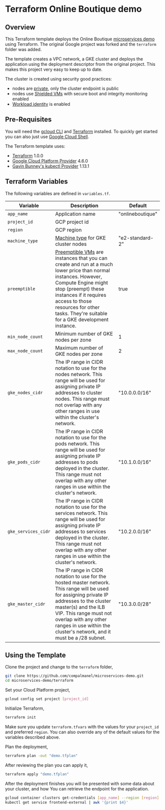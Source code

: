 # Terraform Online Boutique demo

## Overview

This Terraform template deploys the Online Boutique [microservices demo](https://github.com/GoogleCloudPlatform/microservices-demo) using Terraform. The original Google project was forked and the `terraform` folder was added.

The template creates a VPC network, a GKE cluster and deploys the application using the deployment descriptor from the original project. This makes this project very easy to keep up to date.

The cluster is created using security good practices:

* nodes are [private](https://cloud.google.com/kubernetes-engine/docs/concepts/private-cluster-concept), only the cluster endpoint is public
* nodes use [Shielded VMs](https://cloud.google.com/kubernetes-engine/docs/how-to/shielded-gke-nodes) with secure boot and integrity monitoring enabled
* [Workload identity](https://cloud.google.com/kubernetes-engine/docs/how-to/workload-identity) is enabled

## Pre-Requisites

You will need the [gcloud CLI](https://cloud.google.com/sdk/gcloud) and [Terraform](https://learn.hashicorp.com/tutorials/terraform/install-cli) installed. To quickly get started you can also just use [Google Cloud Shell](https://shell.cloud.google.com).

The Terraform template uses:

* [Terraform](https://www.hashicorp.com/blog/announcing-hashicorp-terraform-1-0-general-availability) 1.0.0
* [Google Cloud Platform Provider](https://registry.terraform.io/providers/hashicorp/google/latest/docs) 4.6.0
* [Gavin Bunney's kubectl Provider](https://registry.terraform.io/providers/gavinbunney/kubectl/latest/docs) 1.13.1

## Terraform Variables

The following variables are defined in `variables.tf`.

| Variable | Description | Default |
|----------|-------------|---------|
| `app_name` | Application name | "onlineboutique" |
| `project_id` | GCP project id | |
| `region` | GCP region | |
| `machine_type` |  [Machine type](https://cloud.google.com/compute/docs/machine-types) for GKE cluster nodes | "e2-standard-2" |
| `preemptible` |  [Preemptible VMs](https://cloud.google.com/compute/docs/instances/preemptible) are instances that you can create and run at a much lower price than normal instances. However, Compute Engine might stop (preempt) these instances if it requires access to those resources for other tasks. They're suitable for a GKE development instance. | true |
| `min_node_count` | Minimum number of GKE nodes per zone | 1 |
| `max_node_count` | Maximum number of GKE nodes per zone | 2 |
| `gke_nodes_cidr` | The IP range in CIDR notation to use for the nodes network. This range will be used for assigning private IP addresses to cluster nodes. This range must not overlap with any other ranges in use within the cluster's network. | "10.0.0.0/16" |
| `gke_pods_cidr` | The IP range in CIDR notation to use for the pods network. This range will be used for assigning private IP addresses to pods deployed in the cluster. This range must not overlap with any other ranges in use within the cluster's network. | "10.1.0.0/16" |
| `gke_services_cidr` | The IP range in CIDR notation to use for the services network. This range will be used for assigning private IP addresses to services deployed in the cluster. This range must not overlap with any other ranges in use within the cluster's network. | "10.2.0.0/16" |
| `gke_master_cidr` | The IP range in CIDR notation to use for the hosted master network. This range will be used for assigning private IP addresses to the cluster master(s) and the ILB VIP. This range must not overlap with any other ranges in use within the cluster's network, and it must be a /28 subnet. | "10.3.0.0/28" |

## Using the Template

Clone the project and change to the `terraform` folder,

```sh
git clone https://github.com/compalmanel/microservices-demo.git
cd microservices-demo/terraform
```

Set your Cloud Platform project,

```sh
gcloud config set project [project_id]
```

Initialize Terraform,

```sh
terraform init
```

Make sure you update `terraform.tfvars` with the values for your `project_id` and preferred `region`. You can also override any of the default values for the variables described above.

Plan the deployment,

```sh
terraform plan -out "demo.tfplan"
```

After reviewing the plan you can apply it,

```sh
terraform apply "demo.tfplan"
```

After the deployment finishes you will be presented with some data about your cluster, and how You can retrieve the endpoint for the application.

```sh
gcloud container clusters get-credentials [app_name] --region [region] --project [project_id]
kubectl get service frontend-external | awk '{print $4}'
```
